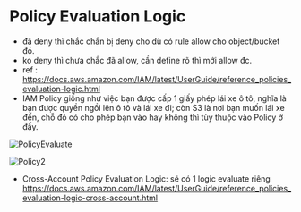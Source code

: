 # Policy Evaluation Logic
- đã deny thì chắc chắn bị deny cho dù có rule allow cho object/bucket đó.
- ko deny thì chưa chắc đã allow, cần define rõ thì mới allow đc.
- ref : https://docs.aws.amazon.com/IAM/latest/UserGuide/reference_policies_evaluation-logic.html
- IAM Policy giống như việc bạn được cấp 1 giấy phép lái xe ô tô, nghĩa là bạn được quyền ngồi lên ô tô và lái xe đi; còn S3 là nơi bạn muốn lái xe đến, chỗ đó có cho phép bạn vào hay không thì tùy thuộc vào Policy ở đấy.       

![PolicyEvaluate](https://tungexplorer.s3.ap-southeast-1.amazonaws.com/aws/PolicyEvaluationHorizontal.png)

![Policy2](https://tungexplorer.s3.ap-southeast-1.amazonaws.com/aws/policy2.JPG)
- Cross-Account Policy Evaluation Logic: sẽ có 1 logic evaluate riêng
https://docs.aws.amazon.com/IAM/latest/UserGuide/reference_policies_evaluation-logic-cross-account.html
